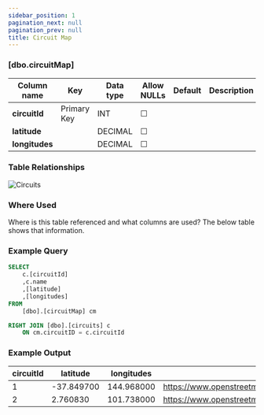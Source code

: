 ```yaml
---
sidebar_position: 1
pagination_next: null
pagination_prev: null
title: Circuit Map
---
```


### [dbo.circuitMap]
| Column name | Key | Data type | Allow NULLs | Default | Description |
| ------- | ------- | ------- | ------- | ------- | ------- |
| **circuitId** |  Primary Key | INT | ☐ |  |  | 
| **latitude** |  | DECIMAL | ☐ |  |  | 
| **longitudes** |  | DECIMAL | ☐ |  |  | 

### Table Relationships

![Circuits](/img/table-relationships/circuitMap.png)

### Where Used
Where is this table referenced and what columns are used? The below table shows that information.

### Example Query

```sql
SELECT 
	c.[circuitId]
	,c.name
    ,[latitude]
    ,[longitudes]
FROM 
	[dbo].[circuitMap] cm

RIGHT JOIN [dbo].[circuits] c 
	ON cm.circuitID = c.circuitId
```

### Example Output

 |**circuitId**|**latitude**|**longitudes**|**url**|  
 |---|---|---|---|  
 |1|-37.849700|144.968000|https://www.openstreetmap.org/#map=15/-37.849700/144.968000|  
 |2|2.760830|101.738000|https://www.openstreetmap.org/#map=15/2.760830/101.738000| 

 
